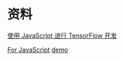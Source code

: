 # 资料

[使用 JavaScript 进行 TensorFlow 开发](https://www.tensorflow.org/resources/learn-ml/basics-of-tensorflow-for-js-development?hl=zh-cn)

[For JavaScript](https://www.tensorflow.org/js/tutorials?hl=zh-cn)
[demo](https://github.com/tensorflow/tfjs-examples?tab=readme-ov-file)
